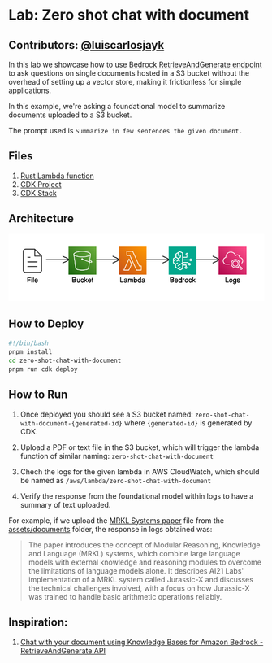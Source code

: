 # Lab: Zero shot chat with document

Contributors: [@luiscarlosjayk](https://github.com/luiscarlosjayk)
----

In this lab we showcase how to use [Bedrock RetrieveAndGenerate endpoint](https://docs.aws.amazon.com/bedrock/latest/APIReference/API_agent-runtime_RetrieveAndGenerate.html) to ask questions on single documents hosted in a S3 bucket without the overhead of setting up a vector store, making it frictionless for simple applications.

In this example, we're asking a foundational model to summarize documents uploaded to a S3 bucket.

The prompt used is `Summarize in few sentences the given document.`

## Files

1. [Rust Lambda function](./src/lambda/zero-shot-chat-with-document)
2. [CDK Project](./src/index.ts)
3. [CDK Stack](./src/stack.ts)

## Architecture

![infrastructure diagram](./zero-shot-chat-with-document.png)

## How to Deploy

```bash
#!/bin/bash
pnpm install
cd zero-shot-chat-with-document
pnpm run cdk deploy
```

## How to Run

1. Once deployed you should see a S3 bucket named: `zero-shot-chat-with-document-{generated-id}`
where `{generated-id}` is generated by CDK.

2. Upload a PDF or text file in the S3 bucket, which will trigger the lambda function of similar naming: `zero-shot-chat-with-document`

3. Chech the logs for the given lambda in AWS CloudWatch, which should be named as `/aws/lambda/zero-shot-chat-with-document`

4. Verify the response from the foundational model within logs to have a summary of text uploaded.

For example, if we upload the [MRKL Systems paper](/assets/documents/mrkl-paper-llm-2205.00445.pdf) file from the [assets/documents](/assets/documents) folder, the response in logs obtained was:

> The paper introduces the concept of Modular Reasoning, Knowledge and Language (MRKL) systems, which combine large language models with external knowledge and reasoning modules to overcome the limitations of language models alone. It describes AI21 Labs' implementation of a MRKL system called Jurassic-X and discusses the technical challenges involved, with a focus on how Jurassic-X was trained to handle basic arithmetic operations reliably.


## Inspiration:
1. [Chat with your document using Knowledge Bases for Amazon Bedrock - RetrieveAndGenerate API](https://github.com/aws-samples/amazon-bedrock-samples/blob/ef40813bb878781b9c62447e928fd11f8d343d9f/rag/knowledge-bases/features-examples/00-zero-setup-chat-with-your-document/chat_with_document_kb.ipynb)
